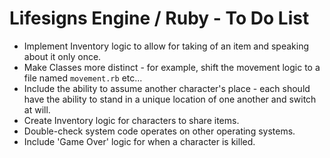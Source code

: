 # Lifesigns Engine / Ruby - To Do List

- Implement Inventory logic to allow for taking of an item and speaking about it
  only once.
- Make Classes more distinct - for example, shift the movement logic to a file
  named `movement.rb` etc...
- Include the ability to assume another character's place - each should have the
  ability to stand in a unique location of one another and switch at will.
- Create Inventory logic for characters to share items.
- Double-check system code operates on other operating systems.
- Include 'Game Over' logic for when a character is killed.
